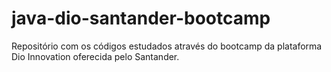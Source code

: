 # java-dio-santander-bootcamp
Repositório com os códigos estudados através do bootcamp da plataforma Dio Innovation oferecida pelo Santander. 
